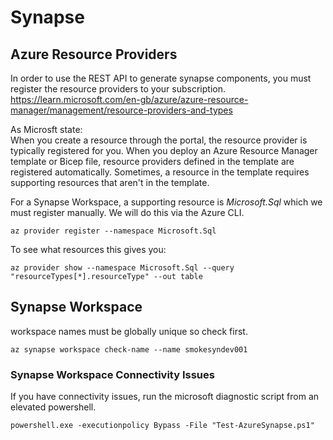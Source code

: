 # Synapse
## Azure Resource Providers
In order to use the REST API to generate synapse components, you must register the resource providers to your subscription.  
https://learn.microsoft.com/en-gb/azure/azure-resource-manager/management/resource-providers-and-types  

As Microsft state:  
When you create a resource through the portal, the resource provider is typically registered for you. When you deploy an Azure Resource Manager template or Bicep file, resource providers defined in the template are registered automatically. Sometimes, a resource in the template requires supporting resources that aren't in the template.  

For a Synapse Workspace, a supporting resource is *Microsoft.Sql* which we must register manually.  We will do this via the Azure CLI.  
```
az provider register --namespace Microsoft.Sql
```
To see what resources this gives you:  
```
az provider show --namespace Microsoft.Sql --query "resourceTypes[*].resourceType" --out table
```

## Synapse Workspace
workspace names must be globally unique so check first.  
```
az synapse workspace check-name --name smokesyndev001
```

### Synapse Workspace Connectivity Issues
If you have connectivity issues, run the microsoft diagnostic script from an elevated powershell.  
```
powershell.exe -executionpolicy Bypass -File "Test-AzureSynapse.ps1"
```